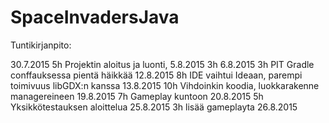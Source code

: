 # SpaceInvadersJava

Tuntikirjanpito:

30.7.2015   5h Projektin aloitus ja luonti,
 5.8.2015   3h 
 6.8.2015   3h PIT Gradle conffauksessa pientä häikkää
12.8.2015   8h IDE vaihtui Ideaan, parempi toimivuus libGDX:n kanssa
13.8.2015  10h Vihdoinkin koodia, luokkarakenne managereineen
19.8.2015   7h Gameplay kuntoon
20.8.2015   5h Yksikkötestauksen aloittelua
25.8.2015   3h lisää gameplayta
26.8.2015
